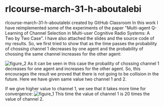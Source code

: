 # rlcourse-march-31-h-aboutalebi
rlcourse-march-31-h-aboutalebi created by GitHub Classroom
In this work I have reimplemented some of the experiments of the paper "Multi-agent Q-Learning of Channel Selection in Multi-user Cognitive Radio Systems:
A Two by Two Case". I have also attached the slides and the source code of my results.
So, we first tried to show that as the time passes the probability of chossing channel 1 decreases by one agent and the probability of chossing the same channel increases for the other agent:

![figure_2](https://cloud.githubusercontent.com/assets/5707322/24586951/6214cd8c-177a-11e7-9362-5b9703fc0fe2.png)
As it can be seen in this case the probaility of chossing channel 1 decreases for one agent and increases for the other agent. So, this encourages the result we proved that there is not going to be collision in the future. Here we have given same value two channel 1 and 2.

If we give higher value to channel 1, we see that it takes more time for convergence:
![figure_1](https://cloud.githubusercontent.com/assets/5707322/24586943/3fc2a380-177a-11e7-98d6-29e50520af6e.png)
This time the value of channel 1 is 20 times the value of channel 2.
